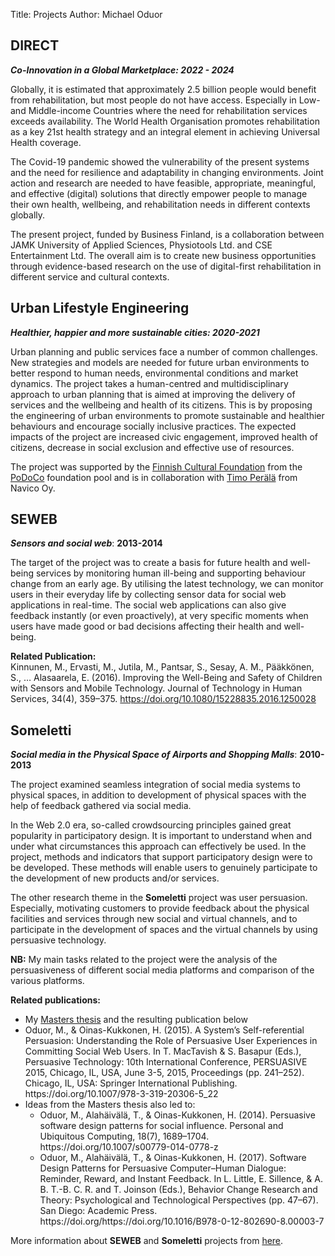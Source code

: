 Title: Projects
Author: Michael Oduor

## DIRECT
***Co-Innovation in a Global Marketplace: 2022 - 2024***

Globally, it is estimated that approximately 2.5 billion people would benefit from rehabilitation, but most people do not have access. Especially in Low- and Middle-income Countries where the need for rehabilitation services exceeds availability. The World Health Organisation promotes rehabilitation as a key 21st health strategy and an integral element in achieving Universal Health coverage.

The Covid-19 pandemic showed the vulnerability of the present systems and the need for resilience and adaptability in changing environments. Joint action and research are needed to have feasible, appropriate, meaningful, and effective (digital) solutions  that directly empower people to manage their own health, wellbeing, and rehabilitation needs in different contexts globally. 

The present project, funded by Business Finland, is a collaboration between JAMK University of Applied Sciences, Physiotools Ltd. and CSE Entertainment Ltd. The overall aim is to create new business opportunities through evidence-based research on the use of digital-first rehabilitation in different service and cultural contexts.
 
 
## Urban Lifestyle Engineering

***Healthier, happier and more sustainable cities: 2020-2021***

Urban planning and public services face a number of common challenges. New strategies and models are needed for future urban environments to better respond to human needs, environmental conditions and market dynamics. The  project takes a human-centred and multidisciplinary approach to urban planning that is aimed at improving the delivery of services and the wellbeing and health of its citizens. This is by proposing the engineering of urban environments to promote sustainable and healthier behaviours and encourage socially inclusive practices. The expected impacts of the project are increased civic engagement, improved health of citizens, decrease in social exclusion and effective use of resources.  

The project was supported by the <a href= "https://skr.fi/en/ajankohtaista/future-cities-boost-health-and-wellbeing" target="_blank">Finnish Cultural Foundation</a> from the <a href= "https://www.podoco.fi/news/17-new-podoco-doctors-receive-funding/" target="_blank">PoDoCo</a> foundation pool and is in collaboration with <a href="https://navico.fi/timo/" target="_blank">Timo Perälä</a> from Navico Oy.


## SEWEB

***Sensors and social web***: **2013-2014**

The target of the project was to create a basis for future health and well-being services by monitoring human ill-being and supporting behaviour change from an early age. By utilising the latest technology, we can monitor users in their everyday life by collecting sensor data for social web applications in real-time. The social web applications can also give feedback instantly (or even proactively), at very specific moments when users have made good or bad decisions affecting their health and well-being. 

**Related Publication:**   
Kinnunen, M., Ervasti, M., Jutila, M., Pantsar, S., Sesay, A. M., Pääkkönen, S., … Alasaarela, E. (2016). Improving the Well-Being and Safety of Children with Sensors and Mobile Technology. Journal of Technology in Human Services, 34(4), 359–375. https://doi.org/10.1080/15228835.2016.1250028

## Someletti
***Social media in the Physical Space of Airports and Shopping Malls***: **2010-2013**


The project examined seamless integration of social media systems to physical spaces, in addition to development of physical spaces with the help of feedback gathered via social media.

In the Web 2.0 era, so-called crowdsourcing principles gained great popularity in participatory design. It is important to understand when and under what circumstances this approach can effectively be used. In the project, methods and indicators that support participatory design were to be developed. These methods will enable users to genuinely participate to the development of new products and/or services.

The other research theme in the **Someletti** project was user persuasion. Especially, motivating customers to provide feedback about the physical facilities and services through new social and virtual channels, and to participate in the development of spaces and the virtual channels by using persuasive technology.

**NB:** My main tasks related to the project were the analysis of the persuasiveness of different social media platforms and comparison of the various platforms.

**Related publications:**
<ul>
	<li>My <a href= "http://jultika.oulu.fi/Record/nbnfioulu-201304241198" target="_blank">Masters thesis</a> and the resulting publication below</li>
	<li>Oduor, M., & Oinas-Kukkonen, H. (2015). A System’s Self-referential Persuasion: Understanding the Role of Persuasive User Experiences in Committing Social Web Users. In T. MacTavish & S. Basapur (Eds.), Persuasive Technology: 10th International Conference, PERSUASIVE 2015, Chicago, IL, USA, June 3-5, 2015, Proceedings (pp. 241–252). Chicago, IL, USA: Springer International Publishing. https://doi.org/10.1007/978-3-319-20306-5_22</li>
	<li>Ideas from the Masters thesis also led to: 
		<ul style="list-style-type: circle;">
			<li>Oduor, M., Alahäivälä, T., & Oinas-Kukkonen, H. (2014). Persuasive software design patterns for social influence. Personal and Ubiquitous Computing, 18(7), 1689–1704.    https://doi.org/10.1007/s00779-014-0778-z </li>  			<li>Oduor, M., Alahäivälä, T., & Oinas-Kukkonen, H. (2017). Software Design Patterns for Persuasive Computer–Human Dialogue: Reminder, Reward, and Instant Feedback. In L. Little, E. Sillence, & A. B. T.-B. C. R. and T. Joinson (Eds.), Behavior Change Research and Theory: Psychological and Technological Perspectives (pp. 47–67). San Diego: Academic Press. https://doi.org/https://doi.org/10.1016/B978-0-12-802690-8.00003-7</li>
		</ul>
	</li>
			
</ul>

More information about **SEWEB** and **Someletti** projects from <a href= "https://www.oulu.fi/oasis/node/58294" target="_blank">here</a>.</li>
   

